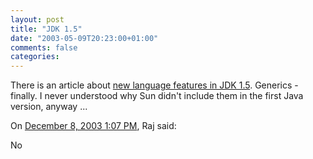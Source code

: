 ```yaml
---
layout: post
title: "JDK 1.5"
date: "2003-05-09T20:23:00+01:00"
comments: false
categories: 
---
```


<p>There is an article about <a href="http://java.sun.com/features/2003/05/bloch_qa.html" title="New Language Features for Ease of Development in the Java 2 Platform, Standard Edition 1.5: A Conversation with Joshua Bloch">new language features in JDK 1.5</a>. Generics - finally. I never understood why Sun didn't include them in the first Java version, anyway ...</p>
<section class="comments">

<div class="comment" id="comment-11">
On <a href="#comment-11" title="Permalink to this comment">December  8, 2003  1:07 PM</a>, Raj
said:
<p>No</p>


</section>

